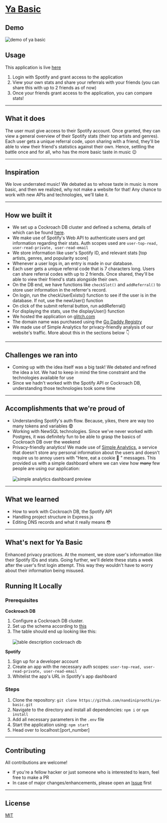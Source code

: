 # [Ya Basic](https://www.ya-basic.co)

## Demo

![demo of ya basic]()

## Usage

This application is live [here](https://www.ya-basic.co/) <br/>

1. Login with Spotify and grant access to the application
2. View your own stats and share your referrals with your friends (you can share this with up to 2 friends as of now)
3. Once your friends grant access to the application, you can compare stats!

---

## What it does

The user must give access to their Spotify account. Once granted, they can view a general overview of their Spotify stats (their top artists and genres). Each user gets a unique referral code, upon sharing with a friend, they'll be able to view their friend's statistics against their own. Hence, settling the battle once and for all, who has the more basic taste in music :wink:

---

## Inspiration

We love underrated music! We debated as to whose taste in music is more basic, and then we realized, why not make a website for that! Any chance to work with new APIs and technologies, we'll take it.

---

## How we built it

- We set up a Cockroach DB cluster and defined a schema, details of which can be found [here](https://github.com/nandiniproothi/ya-basic/blob/cockroach-scripts/README.md).
- We make use of Spotify's Web API to authenticate users and get information regarding their stats. Auth scopes used are `user-top-read, user-read-private, user-read-email`
- We store information like user's Spotify ID, and relevant stats [top artists, genres, and popularity score]
- Whenever a user logs in, an entry is made in our database.
- Each user gets a unique referral code that is 7 characters long. Users can share referral codes with up to 2 friends. Once shared, they'll be able to view their friend's stats alongside their own.
- On the DB end, we have functions like `checkSlot()` and `addReferral()` to store user information in the referrer's record.
- On login, run the checkUserExists() function to see if the user is in the database. If not, use the newUser() function
- On click of the submit referral button, run addReferral()
- For displaying the stats, use the displayUser() function
- We hosted the application on [glitch.com](https://www.glitch.com)
- The domain name was purchased using the [Go Daddy Registry](https://uk.godaddy.com/)
- We made use of Simple Analytics for privacy-friendly analysis of our website's traffic. More about this in the sections below :point_down:

---

## Challenges we ran into

- Coming up with the idea itself was a big task! We debated and refined the idea a lot. We had to keep in mind the time constraint and the technologies available for use
- Since we hadn't worked with the Spotify API or Cockroach DB, understanding those technologies took some time

---

## Accomplishments that we're proud of

- Understanding Spotify's auth flow. Because, yikes, there are way too many tokens and variables :fearful:
- Working with NewSQL technologies. Since we've never worked with Postgres, it was definitely fun to be able to grasp the basics of Cockroach DB over the weekend
- Privacy-friendly analytics! We made use of [Simple Analytics](https://sa.ya-basic.co), a service that doesn't store any personal information about the users and doesn't require us to annoy users with "Here, eat a cookie :cookie: " messages. This provided us with a simple dashboard where we can view how ~~many~~ few people are using our application: <br/> <br/> ![simple analytics dashboard preview](https://cdn.discordapp.com/attachments/768403939271114752/871355982901542953/unknown.png)

---

## What we learned

- How to work with Cockroach DB, the Spotify API
- Handling project structure in Express.js
- Editing DNS records and what it really means :flushed:

---

## What's next for Ya Basic

Enhanced privacy practices. At the moment, we store user's information like their Spotify IDs and stats. Going further, we'll delete these stats a week after the user's first login attempt. This way they wouldn't have to worry about their information being misused.

## Running It Locally

### Prerequisites

**Cockroach DB**

1. Configure a Cockroach DB cluster.
2. Set up the schema according to [this](https://github.com/nandiniproothi/ya-basic/blob/cockroach-scripts/README.md)
3. The table should end up looking like this: <br/><br/>
![table description cockroach db](https://cdn.discordapp.com/attachments/768403939271114752/871363460309598238/unknown.png)

**Spotify**

1. Sign up for a developer account
2. Create an app with the necessary auth scopes: `user-top-read, user-read-private, user-read-email`
3. Whitelist the app's URL in Spotify's app dashboard

### Steps

1. Clone the repository: `git clone https://github.com/nandiniproothi/ya-basic.git`
2. Navigate to the directory and install all dependencies: `npm i` or `npm install`
3. Add all necessary parameters in the `.env` file
4. Start the application using: `npm start`
5. Head over to localhost:[port_number]

---

## Contributing

All contributions are welcome!

- If you're a fellow hacker or just someone who is interested to learn, feel free to make a PR
- In case of major changes/enhancements, please open an [Issue](https://github.com/nandiniproothi/ya-basic/issues) first

---

## License

[MIT](LICENSE)
